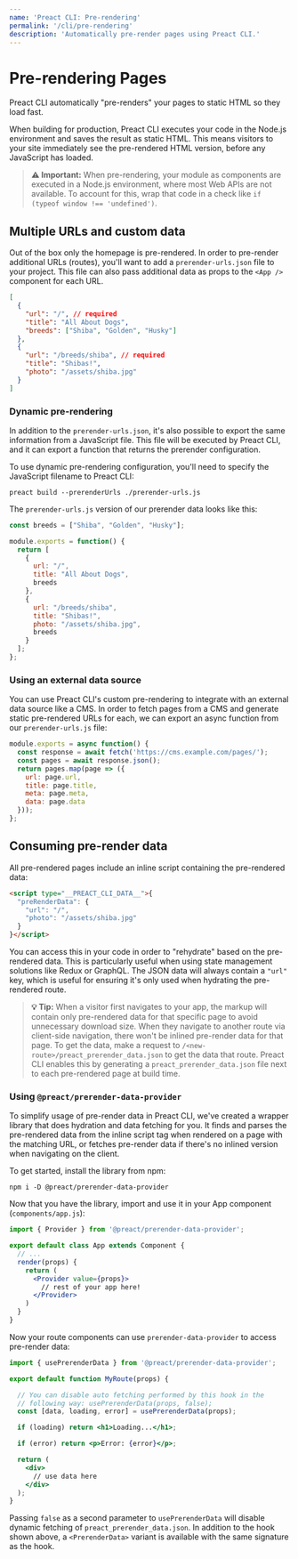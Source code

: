 ```yaml
---
name: 'Preact CLI: Pre-rendering'
permalink: '/cli/pre-rendering'
description: 'Automatically pre-render pages using Preact CLI.'
---
```


# Pre-rendering Pages

Preact CLI automatically "pre-renders" your pages to static HTML so they load fast.

When building for production, Preact CLI executes your code in the Node.js environment and saves the result as static HTML. This means visitors to your site immediately see the pre-rendered HTML version, before any JavaScript has loaded.

> **⚠️ Important:** When pre-rendering, your module as components are executed in a Node.js environment, where most Web APIs are not available. To account for this, wrap that code in a check like `if (typeof window !== 'undefined')`.

## Multiple URLs and custom data

Out of the box only the homepage is pre-rendered. In order to pre-render additional URLs (routes), you'll want to add a `prerender-urls.json` file to your project. This file can also pass additional data as props to the `<App />` component for each URL.

```json
[
  {
    "url": "/", // required
    "title": "All About Dogs",
    "breeds": ["Shiba", "Golden", "Husky"]
  },
  {
    "url": "/breeds/shiba", // required
    "title": "Shibas!",
    "photo": "/assets/shiba.jpg"
  }
]
```

### Dynamic pre-rendering

In addition to the `prerender-urls.json`, it's also possible to export the same information from a JavaScript file. This file will be executed by Preact CLI, and it can export a function that returns the prerender configuration.

To use dynamic pre-rendering configuration, you'll need to specify the JavaScript filename to Preact CLI:

`preact build --prerenderUrls ./prerender-urls.js`

The `prerender-urls.js` version of our prerender data looks like this:

```js
const breeds = ["Shiba", "Golden", "Husky"];

module.exports = function() {
  return [
    {
      url: "/",
      title: "All About Dogs",
      breeds
    },
    {
      url: "/breeds/shiba",
      title: "Shibas!",
      photo: "/assets/shiba.jpg",
      breeds
    }
  ];
};
```

### Using an external data source

You can use Preact CLI's custom pre-rendering to integrate with an external data source like a CMS. In order to fetch pages from a CMS and generate static pre-rendered URLs for each, we can export an async function from our `prerender-urls.js` file:

```js
module.exports = async function() {
  const response = await fetch('https://cms.example.com/pages/');
  const pages = await response.json();
  return pages.map(page => ({
    url: page.url,
    title: page.title,
    meta: page.meta,
    data: page.data
  }));
};
```

## Consuming pre-render data

All pre-rendered pages include an inline script containing the pre-rendered data:

```html
<script type="__PREACT_CLI_DATA__">{
  "preRenderData": {
    "url": "/",
    "photo": "/assets/shiba.jpg"
  }
}</script>
```

You can access this in your code in order to "rehydrate" based on the pre-rendered data. This is particularly useful when using state management solutions like Redux or GraphQL. The JSON data will always contain a `"url"` key, which is useful for ensuring it's only used when hydrating the pre-rendered route.

> **💡 Tip:** When a visitor first navigates to your app, the markup will contain only pre-rendered data for that specific page to avoid unnecessary download size. When they navigate to another route via client-side navigation, there won't be inlined pre-render data for that page. To get the data, make a request to `/<new-route>/preact_prerender_data.json` to get the data that route. Preact CLI enables this by generating a `preact_prerender_data.json` file next to each pre-rendered page at build time.

### Using `@preact/prerender-data-provider`

To simplify usage of pre-render data in Preact CLI, we've created a wrapper library that does hydration and data fetching for you. It finds and parses the pre-rendered data from the inline script tag when rendered on a page with the matching URL, or fetches pre-render data if there's no inlined version when navigating on the client.

To get started, install the library from npm:

`npm i -D @preact/prerender-data-provider`

Now that you have the library, import and use it in your App component (`components/app.js`):

```jsx
import { Provider } from '@preact/prerender-data-provider';

export default class App extends Component {
  // ...
  render(props) {
    return (
      <Provider value={props}>
        // rest of your app here!
      </Provider>
    )
  }
}
```

Now your route components can use `prerender-data-provider` to access pre-render data:

```jsx
import { usePrerenderData } from '@preact/prerender-data-provider';

export default function MyRoute(props) {

  // You can disable auto fetching performed by this hook in the
  // following way: usePrerenderData(props, false);
  const [data, loading, error] = usePrerenderData(props);

  if (loading) return <h1>Loading...</h1>;

  if (error) return <p>Error: {error}</p>;

  return (
    <div>
      // use data here
    </div>
  );
}
```

Passing `false` as a second parameter to `usePrerenderData` will disable dynamic fetching of `preact_prerender_data.json`. In addition to the hook shown above, a `<PrerenderData>` variant is available with the same signature as the hook.
